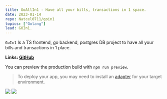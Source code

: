 ```yaml
---
title: GoAllIn1 - Have all your bills, transactions in 1 space.
date: 2023-01-14
repo: Natcel0711/goin1
topics: ["Golang"]
lead: GOIn1.
---
```


`GoIn1` Is a TS frontend, go backend, postgres DB project to have all your bills and transactions in 1 place.

**Links: [GitHub](https://github.com/Natcel0711/goin1)**

You can preview the production build with `npm run preview`.

> To deploy your app, you may need to install an [adapter](https://kit.svelte.dev/docs/adapters) for your target environment.

<img src="https://i.imgur.com/AIzNjhH.png"></img>
<img src="https://i.imgur.com/IAxcrOB.png"></img>
